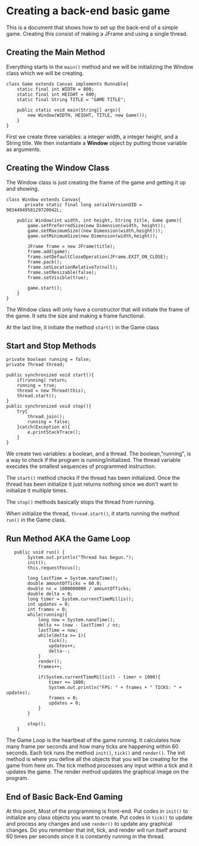 # Creating a back-end basic game
This is a document that shows how to set up the back-end of a simple game. Creating this consist of making a JFrame and using a single thread.

## Creating the Main Method
Everything starts in the `main()` method and we will be initializing the Window class which we will be creating.
```
class Game extends Canvas implements Runnable{
    static final int WIDTH = 800;
    static final int HEIGHT = 600;
    static final String TITLE = "GAME TITLE";

    public static void main(String[] args){
        new Window(WIDTH, HEIGHT, TITLE, new Game());
    } 
}
```
First we create three variables: a integer width, a integer height, and a String title. We then instantiate a __Window__ object by putting those variable as arguments.
## Creating the Window Class
The Window class is just creating the frame of the game and getting it up and showing. 
```
class Window extends Canvas{
       private static final long serialVersionUID = 9034494958129720942L;

    public Window(int width, int height, String title, Game game){
        game.setPreferredSize(new Dimension(width, height));
        game.setMaximumSize((new Dimension(width,height)));
        game.setMinimumSize(new Dimension(width,height));

        JFrame frame = new JFrame(title);
        frame.add(game);
        frame.setDefaultCloseOperation(JFrame.EXIT_ON_CLOSE);
        frame.pack();
        frame.setLocationRelativeTo(null);
        frame.setResizable(false);
        frame.setVisible(true);

        game.start();
    }
}
```
The Window class will only have a constructor that will initiate the frame of the game.
It sets the size and making a frame functional.

At the last line, it initiate the method `start()` in the Game class

## Start and Stop Methods
```
private boolean running = false;
private Thread thread;

public synchronized void start(){
    if(running) return;
    running = true;
    thread = new Thread(this);
    thread.start();
}
public synchronized void stop(){
    try{
        thread.join();
        running = false;
    }catch(Exception e){
        e.printStackTrace();
    }
}
```
We create two variables: a boolean, and a thread.
The boolean,"running", is a way to check if the program is running/initialized. The thread variable executes the smallest sequences of programmed instruction.

The `start()` method checks if the thread has been initialized. Once the thread has been initialize it just returns nothing since we don't want to initialize it multiple times.

The `stop()` methods basically stops the thread from running.

When initialize the thread, `thread.start()`, it starts running the method `run()` in the Game class.

## Run Method AKA the Game Loop
```
   public void run() {
        System.out.println("Thread has begun.");
        init();
        this.requestFocus();

        long lastTime = System.nanoTime();
        double amountOfTicks = 60.0;
        double ns = 1000000000 / amountOfTicks;
        double delta = 0;
        long timer = System.currentTimeMillis();
        int updates = 0;
        int frames = 0;
        while(running){
            long now = System.nanoTime();
            delta += (now - lastTime) / ns;
            lastTime = now;
            while(delta >= 1){
                tick();
                updates++;
                delta--;
            }
            render();
            frames++;

            if(System.currentTimeMillis() - timer > 1000){
                timer += 1000;
                System.out.println("FPS: " + frames + " TICKS: " + updates);
                frames = 0;
                updates = 0;
            }
        }

        stop();
    }
```
The Game Loop is the heartbeat of the game running. It calculates how many frame per seconds and how many ticks are happening within 60 seconds. Each tick runs the method `init()`, `tick()` and `render()`. The init method is where you define all the objects that you will be creating for the game from here on. The tick method processes any input within a tick and it updates the game. The render method updates the graphical image on the program.

## End of Basic Back-End Gaming
At this point, Most of the programming is front-end. Put codes in `init()` to initialize any class objects you want to create. Put codes in `tick()` to update and process any changes and use `render()` to update any graphical changes. Do you remember that init, tick, and render will run itself around 60 times per seconds since it is constantly running in the thread.